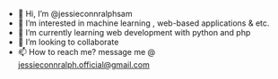 - 👋 Hi, I’m @jessieconnralphsam
- 👀 I’m interested in machine learning , web-based applications & etc.
- 🌱 I’m currently learning web development with python and php
- 💞️ I’m looking to collaborate
- 📫 How to reach me? message me @ jessieconnralph.official@gmail.com

